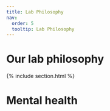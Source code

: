 ```yaml
---
title: Lab Philosophy
nav:
  order: 5
  tooltip: Lab Philosophy
---
```


# Our lab philosophy

{% include section.html %}

# Mental health

